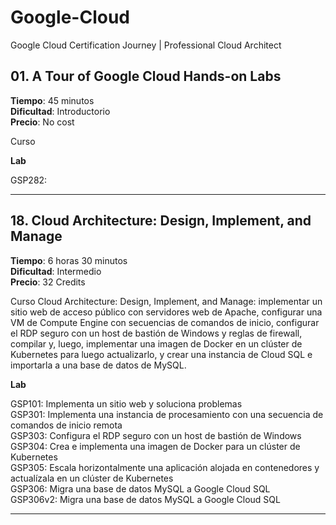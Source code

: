# Google-Cloud
Google Cloud Certification Journey | Professional Cloud Architect

**01. A Tour of Google Cloud Hands-on Labs**
---

**Tiempo**: 45 minutos<br>
**Dificultad**: Introductorio<br>
**Precio**: No cost

Curso 

**Lab**

GSP282: 

---

**18. Cloud Architecture: Design, Implement, and Manage**
---

**Tiempo**: 6 horas 30 minutos<br>
**Dificultad**: Intermedio<br>
**Precio**: 32 Credits

Curso Cloud Architecture: Design, Implement, and Manage: implementar un sitio web de acceso público con servidores web de Apache, configurar una VM de Compute Engine con secuencias de comandos de inicio, configurar el RDP seguro con un host de bastión de Windows y reglas de firewall, compilar y, luego, implementar una imagen de Docker en un clúster de Kubernetes para luego actualizarlo, y crear una instancia de Cloud SQL e importarla a una base de datos de MySQL.

**Lab**

GSP101: Implementa un sitio web y soluciona problemas<br>
GSP301: Implementa una instancia de procesamiento con una secuencia de comandos de inicio remota<br>
GSP303: Configura el RDP seguro con un host de bastión de Windows<br>
GSP304: Crea e implementa una imagen de Docker para un clúster de Kubernetes<br>
GSP305: Escala horizontalmente una aplicación alojada en contenedores y actualízala en un clúster de Kubernetes<br>
GSP306: Migra una base de datos MySQL a Google Cloud SQL<br>
GSP306v2: Migra una base de datos MySQL a Google Cloud SQL<br>

---
